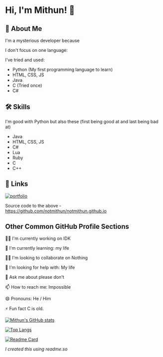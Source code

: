 
# Hi, I'm Mithun! 👋


## 🚀 About Me
I'm a mysterious developer because

I don't focus on one language:

I've tried and used:

- Python (My first programming language to learn)
- HTML, CSS, JS
- Java
- C (Tried once)
- C#

## 🛠 Skills

I'm good with Python but also these (first being good at and last being bad at)

- Java
- HTML, CSS, JS
- C#
- Lua
- Ruby
- C
- C++
## 🔗 Links
[![portfolio](https://img.shields.io/badge/my_portfolio-000?style=for-the-badge&logo=ko-fi&logoColor=white)](https://notmithun.github.io)

Source code to the above - https://github.com/notmithun/notmithun.github.io

## Other Common GitHub Profile Sections
👩‍💻 I'm currently working on IDK

🧠 I'm currently learning: my life

👯‍♀️ I'm looking to collaborate on Nothing

🤔 I'm looking for help with: My life

💬 Ask me about please don't

📫 How to reach me: Impossible

😄 Pronouns: He / Him

⚡️ Fun fact C is old.

[![Mithun's GitHub stats](https://github-readme-stats.vercel.app/api?username=notmithun)](https://github.com/notmithun)

[![Top Langs](https://github-readme-stats.vercel.app/api/top-langs/?username=notmithun)](https://github.com/notmithun)

[![Readme Card](https://github-readme-stats.vercel.app/api/pin/?username=notmithun&repo=notmithun.github.io)](https://github.com/notmithun/notmithun.github.io)

*I created this using readme.so*
